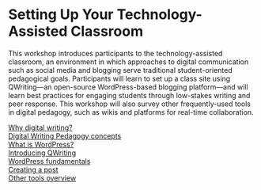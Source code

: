 # Setting Up Your Technology-Assisted Classroom 

This workshop introduces participants to the technology-assisted classroom, an environment in which approaches to digital communication such as social media and blogging serve traditional student-oriented pedagogical goals. Participants will learn to set up a class site using QWriting—an open-source WordPress-based blogging platform—and will learn best practices for engaging students through low-stakes writing and peer response. This workshop will also survey other frequently-used tools in digital pedagogy, such as wikis and platforms for real-time collaboration.

[Why digital writing?](writing.md)  
[Digital Writing Pedagogy concepts](concepts.md)  
[What is WordPress?](wordpress.md)  
[Introducing QWriting](qwriting.md)  
[WordPress fundamentals](fundamentals.md)  
[Creating a post](posts.md)  
[Other tools overview]()  
